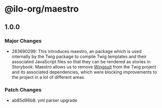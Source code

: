 # @ilo-org/maestro

## 1.0.0

### Major Changes

- 283690299: This introduces maestro, an package which is used internally by the Twig package to compile Twig templates and their associated JavaScript files so that they can be rendered as stories in Storybook. Maestro allows us to remove [Wingsuit](https://wingsuit-designsystem.github.io/) from the Twig project and its associated dependencies, which were blocking improvements to the project in a lot of different areas.

### Patch Changes

- ab85d96b8: yml parser upgrade
